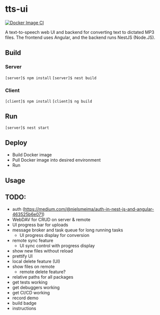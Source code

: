 # tts-ui

[![Docker Image CI](https://github.com/sth144/tts-ui/actions/workflows/ci-main.yml/badge.svg)](https://github.com/sth144/tts-ui/actions/workflows/ci-main.yml)

A text-to-speech web UI and backend for converting text to dictated MP3 files. The frontend uses Angular, and the backend runs NestJS (Node.JS).

## Build

### Server

`[server]$ npm install`
`[server]$ nest build`

### Client

`[client]$ npm install`
`[client]$ ng build`

## Run

`[server]$ nest start`

## Deploy

- Build Docker image
- Pull Docker image into desired environment
- Run

## Usage

## TODO:

- auth (https://medium.com/@nielsmeima/auth-in-nest-js-and-angular-463525b6e071)
- WebDAV for CRUD on server & remote
- UI progress bar for uploads
- message broker and task queue for long running tasks
  - UI progress display for conversion
- remote sync feature
  - UI sync control with progress display
- show new files without reload
- prettify UI
- local delete feature (UI)
- show files on remote
  - remote delete feature?
- relative paths for all packages
- get tests working
- get debuggers working
- get CI/CD working
- record demo
- build badge
- instructions
